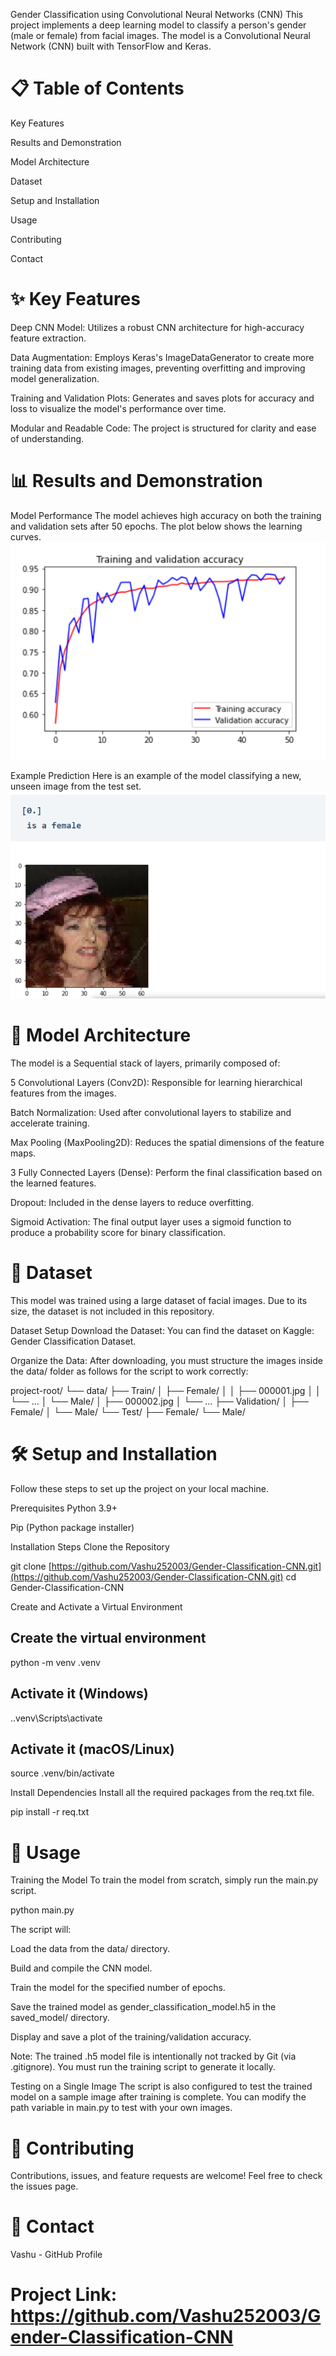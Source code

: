 Gender Classification using Convolutional Neural Networks (CNN)
This project implements a deep learning model to classify a person's gender (male or female) from facial images. The model is a Convolutional Neural Network (CNN) built with TensorFlow and Keras.

# 📋 Table of Contents

Key Features

Results and Demonstration

Model Architecture

Dataset

Setup and Installation

Usage

Contributing

Contact

# ✨ Key Features

Deep CNN Model: Utilizes a robust CNN architecture for high-accuracy feature extraction.

Data Augmentation: Employs Keras's ImageDataGenerator to create more training data from existing images, preventing overfitting and improving model generalization.

Training and Validation Plots: Generates and saves plots for accuracy and loss to visualize the model's performance over time.

Modular and Readable Code: The project is structured for clarity and ease of understanding.

# 📊 Results and Demonstration

Model Performance
The model achieves high accuracy on both the training and validation sets after 50 epochs. The plot below shows the learning curves.
![alt text](image.png)

Example Prediction
Here is an example of the model classifying a new, unseen image from the test set.
![alt text](image-1.png)

# 🧠 Model Architecture

The model is a Sequential stack of layers, primarily composed of:

5 Convolutional Layers (Conv2D): Responsible for learning hierarchical features from the images.

Batch Normalization: Used after convolutional layers to stabilize and accelerate training.

Max Pooling (MaxPooling2D): Reduces the spatial dimensions of the feature maps.

3 Fully Connected Layers (Dense): Perform the final classification based on the learned features.

Dropout: Included in the dense layers to reduce overfitting.

Sigmoid Activation: The final output layer uses a sigmoid function to produce a probability score for binary classification.

# 📂 Dataset

This model was trained using a large dataset of facial images. Due to its size, the dataset is not included in this repository.

Dataset Setup
Download the Dataset: You can find the dataset on Kaggle: Gender Classification Dataset.

Organize the Data: After downloading, you must structure the images inside the data/ folder as follows for the script to work correctly:

project-root/
└── data/
├── Train/
│ ├── Female/
│ │ ├── 000001.jpg
│ │ └── ...
│ └── Male/
│ ├── 000002.jpg
│ └── ...
├── Validation/
│ ├── Female/
│ └── Male/
└── Test/
├── Female/
└── Male/

# 🛠️ Setup and Installation

Follow these steps to set up the project on your local machine.

Prerequisites
Python 3.9+

Pip (Python package installer)

Installation Steps
Clone the Repository

git clone [https://github.com/Vashu252003/Gender-Classification-CNN.git](https://github.com/Vashu252003/Gender-Classification-CNN.git)
cd Gender-Classification-CNN

Create and Activate a Virtual Environment

## Create the virtual environment

python -m venv .venv

## Activate it (Windows)

.\.venv\Scripts\activate

## Activate it (macOS/Linux)

source .venv/bin/activate

Install Dependencies
Install all the required packages from the req.txt file.

pip install -r req.txt

# 🚀 Usage

Training the Model
To train the model from scratch, simply run the main.py script.

python main.py

The script will:

Load the data from the data/ directory.

Build and compile the CNN model.

Train the model for the specified number of epochs.

Save the trained model as gender_classification_model.h5 in the saved_model/ directory.

Display and save a plot of the training/validation accuracy.

Note: The trained .h5 model file is intentionally not tracked by Git (via .gitignore). You must run the training script to generate it locally.

Testing on a Single Image
The script is also configured to test the trained model on a sample image after training is complete. You can modify the path variable in main.py to test with your own images.

# 🤝 Contributing

Contributions, issues, and feature requests are welcome! Feel free to check the issues page.

# 📧 Contact

Vashu - GitHub Profile

# Project Link: https://github.com/Vashu252003/Gender-Classification-CNN
